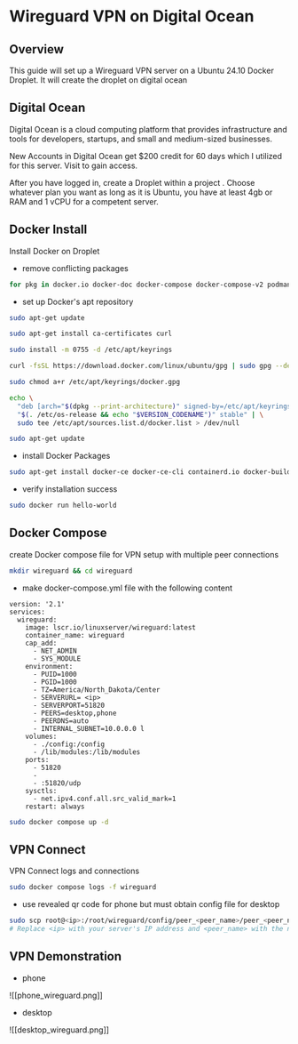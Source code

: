 # Wireguard VPN on Digital Ocean

## Overview

This guide will set up a Wireguard VPN server on a Ubuntu 24.10 Docker Droplet. It will create the droplet on digital ocean
## Digital Ocean

Digital Ocean is a cloud computing platform that provides infrastructure and tools for developers, startups, and small and medium-sized businesses. 

New Accounts in Digital Ocean get $200 credit for 60 days which I utilized for this server.  Visit to gain access.

After you have logged in, create a Droplet within a project . Choose whatever plan you want as long as it is Ubuntu, you have at least 4gb or RAM and 1 vCPU for a competent server.

## Docker Install

Install Docker on Droplet

* remove conflicting packages
``` sh
for pkg in docker.io docker-doc docker-compose docker-compose-v2 podman-docker containerd runc; do sudo apt-get remove $pkg; done
```

* set up Docker's apt repository
``` sh
sudo apt-get update
```

``` sh
sudo apt-get install ca-certificates curl
```

``` sh
sudo install -m 0755 -d /etc/apt/keyrings
```

``` sh
curl -fsSL https://download.docker.com/linux/ubuntu/gpg | sudo gpg --dearmor -o /etc/apt/keyrings/docker.gpg

sudo chmod a+r /etc/apt/keyrings/docker.gpg
```

``` sh
echo \
  "deb [arch="$(dpkg --print-architecture)" signed-by=/etc/apt/keyrings/docker.gpg] https://download.docker.com/linux/ubuntu \
  "$(. /etc/os-release && echo "$VERSION_CODENAME")" stable" | \
  sudo tee /etc/apt/sources.list.d/docker.list > /dev/null
```

``` sh
sudo apt-get update
```

* install Docker Packages
``` sh
sudo apt-get install docker-ce docker-ce-cli containerd.io docker-buildx-plugin docker-compose-plugin
```

* verify installation success
``` sh
sudo docker run hello-world
```

## Docker Compose
create Docker compose file for VPN setup with multiple peer connections

``` sh
mkdir wireguard && cd wireguard
```

* make docker-compose.yml file with the following content
```
version: '2.1'
services:
  wireguard:
    image: lscr.io/linuxserver/wireguard:latest
    container_name: wireguard
    cap_add:
      - NET_ADMIN
      - SYS_MODULE 
    environment:
      - PUID=1000
      - PGID=1000
      - TZ=America/North_Dakota/Center
      - SERVERURL= <ip>
      - SERVERPORT=51820 
      - PEERS=desktop,phone 
      - PEERDNS=auto 
      - INTERNAL_SUBNET=10.0.0.0 l
    volumes:
      - ./config:/config 
      - /lib/modules:/lib/modules
    ports:
      - 51820  
      - 
      - :51820/udp
    sysctls:
      - net.ipv4.conf.all.src_valid_mark=1
    restart: always
```

``` sh
sudo docker compose up -d
```

## VPN Connect
VPN Connect logs and connections

``` sh
sudo docker compose logs -f wireguard
```

* use revealed qr code for phone but must obtain config file for desktop
``` sh
sudo scp root@<ip>:/root/wireguard/config/peer_<peer_name>/peer_<peer_name>.conf . 
# Replace <ip> with your server's IP address and <peer_name> with the name specified in your docker compose file.
```

## VPN Demonstration

* phone 

![[phone_wireguard.png]]

* desktop

![[desktop_wireguard.png]]